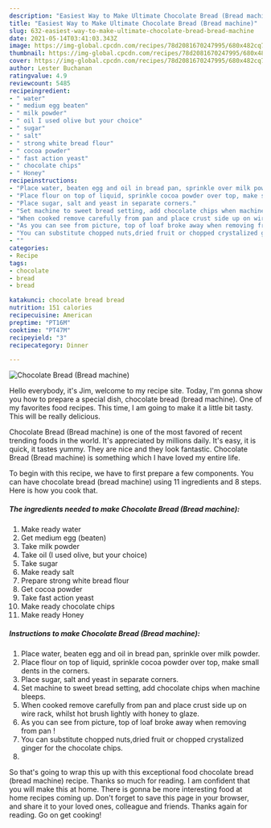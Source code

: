 ```yaml
---
description: "Easiest Way to Make Ultimate Chocolate Bread (Bread machine)"
title: "Easiest Way to Make Ultimate Chocolate Bread (Bread machine)"
slug: 632-easiest-way-to-make-ultimate-chocolate-bread-bread-machine
date: 2021-05-14T03:41:03.343Z
image: https://img-global.cpcdn.com/recipes/78d2081670247995/680x482cq70/chocolate-bread-bread-machine-recipe-main-photo.jpg
thumbnail: https://img-global.cpcdn.com/recipes/78d2081670247995/680x482cq70/chocolate-bread-bread-machine-recipe-main-photo.jpg
cover: https://img-global.cpcdn.com/recipes/78d2081670247995/680x482cq70/chocolate-bread-bread-machine-recipe-main-photo.jpg
author: Lester Buchanan
ratingvalue: 4.9
reviewcount: 5485
recipeingredient:
- " water"
- " medium egg beaten"
- " milk powder"
- " oil I used olive but your choice"
- " sugar"
- " salt"
- " strong white bread flour"
- " cocoa powder"
- " fast action yeast"
- " chocolate chips"
- " Honey"
recipeinstructions:
- "Place water, beaten egg and oil in bread pan, sprinkle over milk powder."
- "Place flour on top of liquid, sprinkle cocoa powder over top, make small dents in the corners."
- "Place sugar, salt and yeast in separate corners."
- "Set machine to sweet bread setting, add chocolate chips when machine bleeps."
- "When cooked remove carefully from pan and place crust side up on wire rack, whilst hot brush lightly with honey to glaze."
- "As you can see from picture, top of loaf broke away when removing from pan !"
- "You can substitute chopped nuts,dried fruit or chopped crystalized ginger for the chocolate chips."
- ""
categories:
- Recipe
tags:
- chocolate
- bread
- bread

katakunci: chocolate bread bread 
nutrition: 151 calories
recipecuisine: American
preptime: "PT16M"
cooktime: "PT47M"
recipeyield: "3"
recipecategory: Dinner

---
```



![Chocolate Bread (Bread machine)](https://img-global.cpcdn.com/recipes/78d2081670247995/680x482cq70/chocolate-bread-bread-machine-recipe-main-photo.jpg)

Hello everybody, it's Jim, welcome to my recipe site. Today, I'm gonna show you how to prepare a special dish, chocolate bread (bread machine). One of my favorites food recipes. This time, I am going to make it a little bit tasty. This will be really delicious.



Chocolate Bread (Bread machine) is one of the most favored of recent trending foods in the world. It's appreciated by millions daily. It's easy, it is quick, it tastes yummy. They are nice and they look fantastic. Chocolate Bread (Bread machine) is something which I have loved my entire life.


To begin with this recipe, we have to first prepare a few components. You can have chocolate bread (bread machine) using 11 ingredients and 8 steps. Here is how you cook that.

<!--inarticleads1-->

##### The ingredients needed to make Chocolate Bread (Bread machine):

1. Make ready  water
1. Get  medium egg (beaten)
1. Take  milk powder
1. Take  oil (I used olive, but your choice)
1. Take  sugar
1. Make ready  salt
1. Prepare  strong white bread flour
1. Get  cocoa powder
1. Take  fast action yeast
1. Make ready  chocolate chips
1. Make ready  Honey




<!--inarticleads2-->

##### Instructions to make Chocolate Bread (Bread machine):

1. Place water, beaten egg and oil in bread pan, sprinkle over milk powder.
1. Place flour on top of liquid, sprinkle cocoa powder over top, make small dents in the corners.
1. Place sugar, salt and yeast in separate corners.
1. Set machine to sweet bread setting, add chocolate chips when machine bleeps.
1. When cooked remove carefully from pan and place crust side up on wire rack, whilst hot brush lightly with honey to glaze.
1. As you can see from picture, top of loaf broke away when removing from pan !
1. You can substitute chopped nuts,dried fruit or chopped crystalized ginger for the chocolate chips.
1. 




So that's going to wrap this up with this exceptional food chocolate bread (bread machine) recipe. Thanks so much for reading. I am confident that you will make this at home. There is gonna be more interesting food at home recipes coming up. Don't forget to save this page in your browser, and share it to your loved ones, colleague and friends. Thanks again for reading. Go on get cooking!
